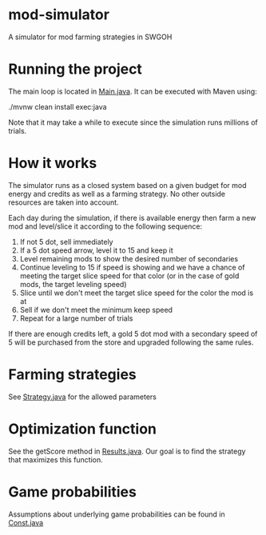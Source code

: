 # mod-simulator
A simulator for mod farming strategies in SWGOH

# Running the project
The main loop is located in [Main.java](src/main/java/lazeb/swgoh/mods/simulator/Main). It can be executed with Maven using:

./mvnw clean install exec:java

Note that it may take a while to execute since the simulation runs millions of trials.

# How it works
The simulator runs as a closed system based on a given budget for mod energy and credits as well as a farming strategy. 
No other outside resources are taken into account.

Each day during the simulation, if there is available energy then farm a new mod and level/slice it according to the following sequence:
1. If not 5 dot, sell immediately
2. If a 5 dot speed arrow, level it to 15 and keep it
3. Level remaining mods to show the desired number of secondaries
4. Continue leveling to 15 if speed is showing and we have a chance of meeting the target slice speed for that color
   (or in the case of gold mods, the target leveling speed)
5. Slice until we don't meet the target slice speed for the color the mod is at
6. Sell if we don't meet the minimum keep speed
7. Repeat for a large number of trials

If there are enough credits left, a gold 5 dot mod with a secondary speed of 5 will be purchased from the store and upgraded following the same rules.  

# Farming strategies
See [Strategy.java](src/main/java/lazeb/swgoh/mods/simulator/Strategy.java) for the allowed parameters

# Optimization function
See the getScore method in [Results.java](src/main/java/lazeb/swgoh/mods/simulator/Results.java). Our goal is to find the strategy that maximizes this function.

# Game probabilities
Assumptions about underlying game probabilities can be found in [Const.java](src/main/java/lazeb/swgoh/mods/simulator/Const.java)